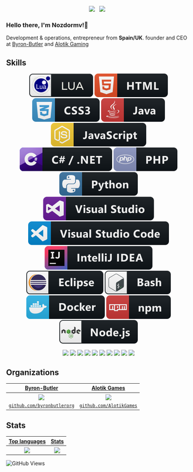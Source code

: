 <p align='center'>
<a href="https://twitter.com/nozdormv"><img height="64" src="https://cdn4.iconfinder.com/data/icons/social-media-icons-the-circle-set/48/twitter_circle-512.png"></a>&nbsp;&nbsp;
<a href="https://instagram.com/nozdormv"><img height="64" src="https://cdn4.iconfinder.com/data/icons/social-messaging-ui-color-shapes-2-free/128/social-instagram-new-circle-256.png"></a>&nbsp;&nbsp;
</p>  

### Hello there, I'm Nozdormv!👋

Development & operations, entrepreneur from **Spain/UK**. founder and CEO at <a href="https://github.com/byronbutlerorg">Byron-Butler</a> and <a href="https://github.com/AlotikGaming">Alotik Gaming</a>

## Skills

   <p align="center">
      <img src="https://github.com/YisusOnDev/YisusOnDev/raw/8659315da5ae39e2635e7d2c1e2a6317163e3c72/lua.svg" />
      <img src="https://github.com/MikeCodesDotNET/ColoredBadges/raw/master/svg/dev/languages/html.svg" />
      <img src="https://github.com/MikeCodesDotNET/ColoredBadges/raw/master/svg/dev/languages/css3.svg" />
      <img src="https://github.com/MikeCodesDotNET/ColoredBadges/raw/master/svg/dev/languages/java.svg" />
      <img src="https://github.com/MikeCodesDotNET/ColoredBadges/raw/master/svg/dev/languages/js.svg" />
      <img src="https://github.com/MikeCodesDotNET/ColoredBadges/blob/master/svg/dev/languages/csharp_dotnet.svg" />
      <img src="https://github.com/MikeCodesDotNET/ColoredBadges/raw/master/svg/dev/languages/php.svg" alt="php" style="max-width: 100%;">
      <img src="https://github.com/MikeCodesDotNET/ColoredBadges/blob/master/svg/dev/languages/python.svg" />
      <img src="https://github.com/MikeCodesDotNET/ColoredBadges/raw/master/svg/dev/tools/visualstudio.svg" />
      <img src="https://github.com/MikeCodesDotNET/ColoredBadges/raw/master/svg/dev/tools/visualstudio_code.svg" />
      <img src="https://github.com/MikeCodesDotNET/ColoredBadges/blob/master/svg/dev/tools/jetbrains_intellij.svg" />
      <img src="https://github.com/MikeCodesDotNET/ColoredBadges/blob/master/svg/dev/tools/eclipse.svg" />
      <img src="https://github.com/MikeCodesDotNET/ColoredBadges/raw/master/svg/dev/tools/bash.svg" />
      <img src="https://github.com/MikeCodesDotNET/ColoredBadges/raw/master/svg/dev/tools/docker.svg" />
      <img src="https://github.com/MikeCodesDotNET/ColoredBadges/blob/master/svg/dev/services/npm.svg" />
      <img src="https://github.com/MikeCodesDotNET/ColoredBadges/raw/master/svg/dev/frameworks/nodejs.svg" alt="nodejs" style="max-width: 100%;">
   </p>
   
   <p align="center">
      <img src="https://raw.githubusercontent.com/sammwyy/sammwyy/master/skills/apache.png" height="42px" style="max-width: 100%;">
      <img src="https://raw.githubusercontent.com/sammwyy/sammwyy/master/skills/cloudflare.png" height="42px" style="max-width: 100%;">
      <img src="https://raw.githubusercontent.com/sammwyy/sammwyy/master/skills/electron.png" height="42px" style="max-width: 100%;">
      <img src="https://raw.githubusercontent.com/sammwyy/sammwyy/master/skills/mongo.png" height="42px" style="max-width: 100%;">
      <img src="https://raw.githubusercontent.com/sammwyy/sammwyy/master/skills/mariadb.png" height="42px" style="max-width: 100%;">
      <img src="https://raw.githubusercontent.com/sammwyy/sammwyy/master/skills/mysql.png" height="42px" style="max-width: 100%;">
      <img src="https://raw.githubusercontent.com/sammwyy/sammwyy/master/skills/react.png" height="42px" style="max-width: 100%;">
      <img src="https://raw.githubusercontent.com/sammwyy/sammwyy/master/skills/sql.png" height="42px" style="max-width: 100%;">
      <img src="https://imgs.search.brave.com/Z5F5Pk7C9LvEvhP1QK9ZmJSKcXRl0H21zjKARFyfI6Y/rs:fit:512:512:1/g:ce/aHR0cHM6Ly9wbmdp/bWFnZS5uZXQvd3At/Y29udGVudC91cGxv/YWRzLzIwMTgvMDYv/dW5pdHktbG9nby13/aGl0ZS1wbmctNS5w/bmc" height="42px" style="max-width: 100%; color: white;">
      <img src="https://imgs.search.brave.com/wTp5WbKx1j9-K33IoBkRiBzDz7Ebr3YVHWrwXoyXEtI/rs:fit:1125:1200:1/g:ce/aHR0cHM6Ly9hc2hl/c29mY3JlYXRpb24u/d2lraS9pbWFnZXMv/OC84My91bnJlYWwt/ZW5naW5lLWxvZ28u/cG5n" height="42px" style="max-width: 100%;">
   </p>
   
## Organizations 

<table align="center">
<thead>
<tr>
<th align="center"><a href="https://github.com/byronbutlerorg"><strong>Byron-Butler</strong></a></th>
<th align="center"><a href="https://github.com/AlotikGames"><strong>Alotik Games</strong></a></th>
</tr>
</thead>
<tbody>
<tr>
<td align="center"><a target="_blank" rel="noopener noreferrer nofollow" href="https://avatars.githubusercontent.com/u/113119296?s=200&v=4"><img align="center" src="https://avatars.githubusercontent.com/u/113119296?s=200&v=4" height="100px" style="max-width: 100%;"></a></td>
<td align="center"><a target="_blank" rel="noopener noreferrer nofollow" href="https://avatars.githubusercontent.com/u/113121168?s=200&v=4"><img align="center" src="https://avatars.githubusercontent.com/u/113121168?s=200&v=4" height="100px" style="max-width: 100%;"></a></td>
</tr>
<tr>
<td align="center"><a href="http://github.com/byronbutlerorg"><code>github.com/byronbutlerorg</code></a></td>
<td align="center"><a href="http://github.com/AlotikGames"><code>github.com/AlotikGames</code></a></td>
</tr>
</tbody>
</table>
   
## Stats   

<table align="center">
<thead>
<tr>
<th align="center"><a href="[https://github.com/byronbutlerorg](https://github.com/Nozdormv/github-readme-stats#top-languages-card)"><strong>Top languages</strong></a></th>
<th align="center"><a href="[https://github.com/AlotikGames](https://github.com/Nozdormv/github-readme-stats#github-stats-card)"><strong>Stats</strong></a></th>
</tr>
</thead>
<tbody>
<tr>
<td align="center"><a target="_blank" rel="noopener noreferrer nofollow" href="https://avatars.githubusercontent.com/u/113119296?s=200&v=4"><img align="center" src="https://github-readme-stats.vercel.app/api/top-langs/?username=Nozdormv&layout=compact&langs_count=6"></a></td>
<td align="center"><a target="_blank" rel="noopener noreferrer nofollow" href="https://avatars.githubusercontent.com/u/113121168?s=200&v=4"><img align="center" src="https://github-readme-stats.vercel.app/api?username=Nozdormv&count_private=true&show_icons=true&hide=issues"></a></td>
</tr>
</tbody>
</table>

   ![GitHub Views](https://komarev.com/ghpvc/?username=nozdormv)
